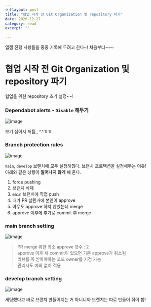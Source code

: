 ```yaml
---
ㅁㅔlayout: post
title: "협업 시작 전 Git Organization 및 repository 파기" 
date: 2020-12-27
category: read 
excerpt: ""

---
```


앱잼 진행 사항들을 종종 기록해 두려고 한다~! 처음부터~~~

# 협업 시작 전 Git Organization 및 repository 파기

협업을 위한 repository 초기 설정~~!

### Dependabot alerts - `Disable` 해두기

![image](https://user-images.githubusercontent.com/28949235/103187616-5801a180-4908-11eb-93a3-eeb2810ea069.png)

보기 싫어서 꺼둠,, ^.^ㅎㅎ

### Branch protection rules

![image](https://user-images.githubusercontent.com/28949235/103187849-6dc39680-4909-11eb-8eed-60e7a6347b85.png)

`main`, `develop` 브랜치에 모두 설정해줬다. 브랜치 프로텍션을 설정해두는 이유!  
아래와 같은 상황이 **일어나지 않게** 해 준다.

1. force pushing
2. 브랜치 삭제
3. `main` 브랜치에 직접 push
4. 내가 PR 날린거에 본인이 approve
5. 아무도 approve 하지 않았는데 merge
6. approve 이후에 추가로 commit 후 merge



### main branch setting

![image](https://user-images.githubusercontent.com/28949235/103189830-e6c6ec00-4911-11eb-9fc6-345d6af584b0.png)

> PR merge 위한 최소 approve 갯수 : 2  
> approve 이후 새 commit이 있으면 기존 approve가 취소됨  
> 리뷰를 꼭 받아야하는 코드 owner를 지정 가능  
> 관리자도 예외 없이 적용



### develop branch setting

![image](https://user-images.githubusercontent.com/28949235/103194055-a96a5a80-4921-11eb-9195-5541ae42b75e.png)



세팅했다고 바로 브랜치 만들어지는 거 아니니까 브랜치는 따로 만들어 줘야 함!


